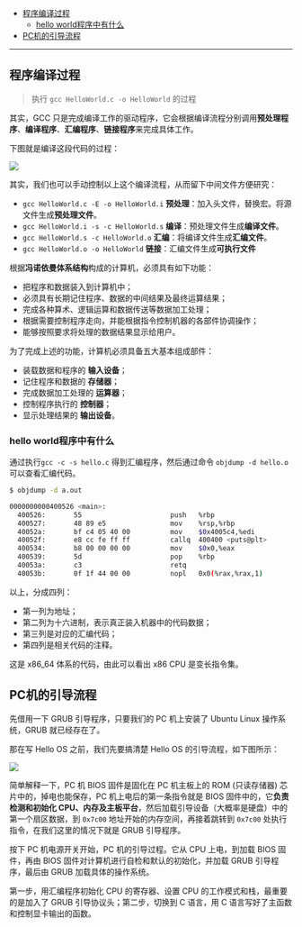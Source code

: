 
- [程序编译过程](#程序编译过程)
  - [hello world程序中有什么](#hello-world程序中有什么)
- [PC机的引导流程](#pc机的引导流程)

-------

## 程序编译过程

> 执行 `gcc HelloWorld.c -o HelloWorld` 的过程

其实，GCC 只是完成编译工作的驱动程序，它会根据编译流程分别调用**预处理程序**、**编译程序**、**汇编程序**、**链接程序**来完成具体工作。

下图就是编译这段代码的过程：

![](https://cdn.jsdelivr.net/gh/kendall-cpp/blogPic@main/寻offer总结/gcc编译过程.2h7in83bph60.jpg)

其实，我们也可以手动控制以上这个编译流程，从而留下中间文件方便研究：

- `gcc HelloWorld.c -E -o HelloWorld.i` **预处理**：加入头文件，替换宏。将源文件生成**预处理文件**。
- `gcc HelloWorld.i -s -c HelloWorld.s` **编译**：预处理文件生成**编译文件**。
- `gcc HelloWorld.s -c HelloWorld.o` **汇编**：将编译文件生成**汇编文件**。
- `gcc HelloWorld.o -o HelloWorld` **链接**：汇编文件生成**可执行文件**


根据**冯诺依曼体系结构**构成的计算机，必须具有如下功能：

- 把程序和数据装入到计算机中；
- 必须具有长期记住程序、数据的中间结果及最终运算结果；
- 完成各种算术、逻辑运算和数据传送等数据加工处理；
- 根据需要控制程序走向，并能根据指令控制机器的各部件协调操作；
- 能够按照要求将处理的数据结果显示给用户。

为了完成上述的功能，计算机必须具备五大基本组成部件：

- 装载数据和程序的 **输入设备**；
- 记住程序和数据的 **存储器**；
- 完成数据加工处理的 **运算器**；
- 控制程序执行的 **控制器**；
- 显示处理结果的 **输出设备**。

### hello world程序中有什么

通过执行`gcc -c -s hello.c` 得到汇编程序，然后通过命令 `objdump -d hello.o` 可以查看汇编代码。

```bash
$ objdump -d a.out

0000000000400526 <main>:
  400526:       55                      push   %rbp
  400527:       48 89 e5                mov    %rsp,%rbp
  40052a:       bf c4 05 40 00          mov    $0x4005c4,%edi
  40052f:       e8 cc fe ff ff          callq  400400 <puts@plt>
  400534:       b8 00 00 00 00          mov    $0x0,%eax
  400539:       5d                      pop    %rbp
  40053a:       c3                      retq   
  40053b:       0f 1f 44 00 00          nopl   0x0(%rax,%rax,1) 
```

以上，分成四列：
- 第一列为地址；
- 第二列为十六进制，表示真正装入机器中的代码数据；
- 第三列是对应的汇编代码；
- 第四列是相关代码的注释。

这是 x86_64 体系的代码，由此可以看出 x86 CPU 是变长指令集。

## PC机的引导流程

先借用一下 GRUB 引导程序，只要我们的 PC 机上安装了 Ubuntu Linux 操作系统，GRUB 就已经存在了。

那在写 Hello OS 之前，我们先要搞清楚 Hello OS 的引导流程，如下图所示：

![](https://cdn.jsdelivr.net/gh/kendall-cpp/blogPic@main/寻offer总结/PC机引导过程.2tko93delqo0.jpg)

简单解释一下，PC 机 BIOS 固件是固化在 PC 机主板上的 ROM (只读存储器) 芯片中的，掉电也能保存，PC 机上电后的第一条指令就是 BIOS 固件中的，它**负责检测和初始化 CPU、内存及主板平台**，然后加载引导设备（大概率是硬盘）中的第一个扇区数据，到 `0x7c00` 地址开始的内存空间，再接着跳转到 `0x7c00` 处执行指令，在我们这里的情况下就是 GRUB 引导程序。

按下 PC 机电源开关开始，PC 机的引导过程。它从 CPU 上电，到加载 BIOS 固件，再由 BIOS 固件对计算机进行自检和默认的初始化，并加载 GRUB 引导程序，最后由 GRUB 加载具体的操作系统。

第一步，用汇编程序初始化 CPU 的寄存器、设置 CPU 的工作模式和栈，最重要的是加入了 GRUB 引导协议头；第二步，切换到 C 语言，用 C 语言写好了主函数和控制显卡输出的函数。

